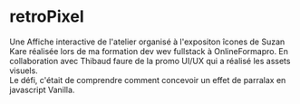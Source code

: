 # retroPixel
Une Affiche interactive de l'atelier organisé à l'expositon îcones de Suzan Kare réalisée lors de ma formation dev wev fullstack à OnlineFormapro.
En collaboration avec Thibaud faure de la promo UI/UX qui a réalisé les assets visuels.
<br>
Le défi, c'était de comprendre comment concevoir un effet de parralax en javascript Vanilla.
